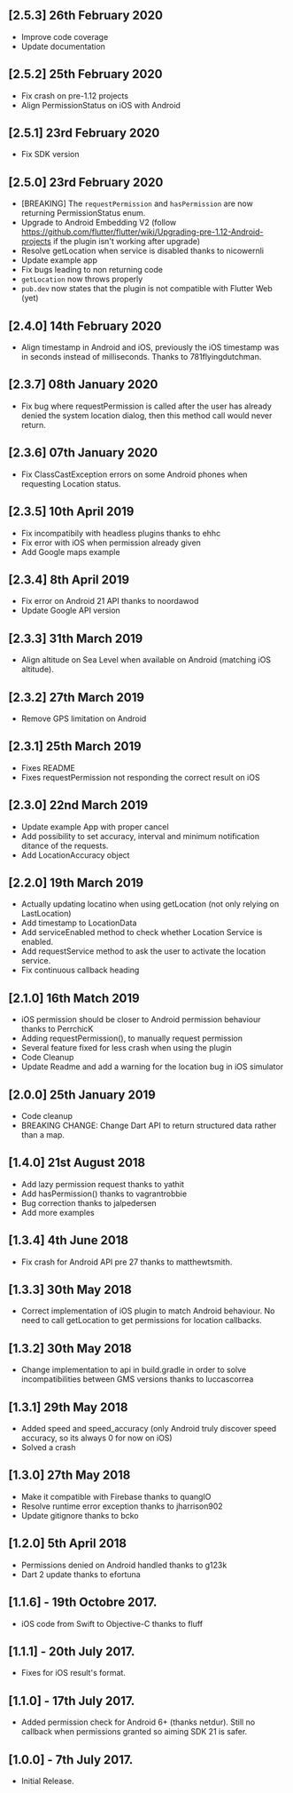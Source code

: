 ## [2.5.3] 26th February 2020
* Improve code coverage
* Update documentation

## [2.5.2] 25th February 2020
* Fix crash on pre-1.12 projects
* Align PermissionStatus on iOS with Android

## [2.5.1] 23rd February 2020
* Fix SDK version

## [2.5.0] 23rd February 2020
* [BREAKING] The `requestPermission` and `hasPermission` are now returning PermissionStatus enum.
* Upgrade to Android Embedding V2 (follow https://github.com/flutter/flutter/wiki/Upgrading-pre-1.12-Android-projects if the plugin isn't working after upgrade)
* Resolve getLocation when service is disabled thanks to nicowernli
* Update example app
* Fix bugs leading to non returning code
* `getLocation` now throws properly  
* `pub.dev` now states that the plugin is not compatible with Flutter Web (yet)

## [2.4.0] 14th February 2020
* Align timestamp in Android and iOS, previously the iOS timestamp was in seconds instead of milliseconds. Thanks to 781flyingdutchman.

## [2.3.7] 08th January 2020
* Fix bug where requestPermission is called after the user has already denied the system location dialog, then this method call would never return.

## [2.3.6] 07th January 2020
* Fix ClassCastException errors on some Android phones when requesting Location status.

## [2.3.5] 10th April 2019
* Fix incompatibily with headless plugins thanks to ehhc
* Fix error with iOS when permission already given
* Add Google maps example

## [2.3.4] 8th April 2019
* Fix error on Android 21 API thanks to noordawod
* Update Google API version

## [2.3.3] 31th March 2019
* Align altitude on Sea Level when available on Android (matching iOS altitude).

## [2.3.2] 27th March 2019
* Remove GPS limitation on Android

## [2.3.1] 25th March 2019
* Fixes README
* Fixes requestPermission not responding the correct result on iOS

## [2.3.0] 22nd March 2019
* Update example App with proper cancel
* Add possibility to set accuracy, interval and minimum notification ditance of the requests.
* Add LocationAccuracy object

## [2.2.0] 19th March 2019
* Actually updating locatino when using getLocation (not only relying on LastLocation)
* Add timestamp to LocationData
* Add serviceEnabled method to check whether Location Service is enabled.
* Add requestService method to ask the user to activate the location service.
* Fix continuous callback heading

## [2.1.0] 16th Match 2019
* iOS permission should be closer to Android permission behaviour thanks to PerrchicK 
* Adding requestPermission(), to manually request permission
* Several feature fixed for less crash when using the plugin
* Code Cleanup
* Update Readme and add a warning for the location bug in iOS simulator

## [2.0.0] 25th January 2019
* Code cleanup
* BREAKING CHANGE: Change Dart API to return structured data rather than a map.

## [1.4.0] 21st August 2018
* Add lazy permission request thanks to yathit
* Add hasPermission() thanks to vagrantrobbie
* Bug correction thanks to jalpedersen
* Add more examples  

## [1.3.4] 4th June 2018
* Fix crash for Android API pre 27 thanks to matthewtsmith.


## [1.3.3] 30th May 2018
* Correct implementation of iOS plugin to match Android behaviour. No need to call getLocation 
to get permissions for location callbacks.


## [1.3.2] 30th May 2018
* Change implementation to api in build.gradle in order to solve incompatibilities between 
GMS versions thanks to luccascorrea 

## [1.3.1] 29th May 2018
* Added speed and speed_accuracy (only Android truly discover speed accuracy, so its always 0 for now on iOS)
* Solved a crash


## [1.3.0] 27th May 2018
* Make it compatible with Firebase thanks to quangIO
* Resolve runtime error exception thanks to jharrison902  
* Update gitignore thanks to bcko


## [1.2.0] 5th April 2018
* Permissions denied on Android handled thanks to g123k 
* Dart 2 update thanks to efortuna

## [1.1.6] - 19th Octobre 2017.

* iOS code from Swift to Objective-C thanks to fluff

## [1.1.1] - 20th July 2017.

* Fixes for iOS result's format.


## [1.1.0] - 17th July 2017.

* Added permission check for Android 6+ (thanks netdur). Still no callback when permissions granted
so aiming SDK 21 is safer.

## [1.0.0] - 7th July 2017.

* Initial Release.
